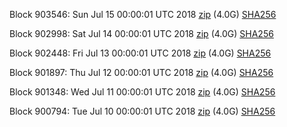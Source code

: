 Block 903546: Sun Jul 15 00:00:01 UTC 2018 [zip](https://dash-bootstrap.ams3.digitaloceanspaces.com/mainnet/2018-07-15/bootstrap.dat.zip) (4.0G) [SHA256](https://dash-bootstrap.ams3.digitaloceanspaces.com/mainnet/2018-07-15/sha256.txt)

Block 902998: Sat Jul 14 00:00:01 UTC 2018 [zip](https://dash-bootstrap.ams3.digitaloceanspaces.com/mainnet/2018-07-14/bootstrap.dat.zip) (4.0G) [SHA256](https://dash-bootstrap.ams3.digitaloceanspaces.com/mainnet/2018-07-14/sha256.txt)

Block 902448: Fri Jul 13 00:00:01 UTC 2018 [zip](https://dash-bootstrap.ams3.digitaloceanspaces.com/mainnet/2018-07-13/bootstrap.dat.zip) (4.0G) [SHA256](https://dash-bootstrap.ams3.digitaloceanspaces.com/mainnet/2018-07-13/sha256.txt)

Block 901897: Thu Jul 12 00:00:01 UTC 2018 [zip](https://dash-bootstrap.ams3.digitaloceanspaces.com/mainnet/2018-07-12/bootstrap.dat.zip) (4.0G) [SHA256](https://dash-bootstrap.ams3.digitaloceanspaces.com/mainnet/2018-07-12/sha256.txt)

Block 901348: Wed Jul 11 00:00:01 UTC 2018 [zip](https://dash-bootstrap.ams3.digitaloceanspaces.com/mainnet/2018-07-11/bootstrap.dat.zip) (4.0G) [SHA256](https://dash-bootstrap.ams3.digitaloceanspaces.com/mainnet/2018-07-11/sha256.txt)

Block 900794: Tue Jul 10 00:00:01 UTC 2018 [zip](https://dash-bootstrap.ams3.digitaloceanspaces.com/mainnet/2018-07-10/bootstrap.dat.zip) (4.0G) [SHA256](https://dash-bootstrap.ams3.digitaloceanspaces.com/mainnet/2018-07-10/sha256.txt)
